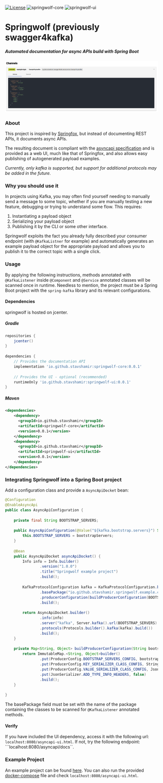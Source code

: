 [![License](https://img.shields.io/badge/License-Apache%202.0-blue.svg)](https://opensource.org/licenses/Apache-2.0)
![springwolf-core](https://github.com/stavshamir/swagger4kafka/workflows/springwolf-core/badge.svg)
![springwolf-ui](https://github.com/stavshamir/swagger4kafka/workflows/springwolf-ui/badge.svg)

# Springwolf (previously swagger4kafka)
##### Automated documentation for async APIs build with Spring Boot

![](screenshot.png)

### About
This project is inspired by [Springfox](https://github.com/springfox/springfox), but instead of documenting REST APIs,
it documents async APIs. 

The resulting document is compliant with the [asyncapi specification](https://www.asyncapi.com/) and is provided as a 
web UI, much like that of Springfox, and also allows easy publishing of autogenerated payload examples.

*Currently, only kafka is supported, but support for additional protocols may be added in the future.*

### Why you should use it
In projects using Kafka, you may often find yourself needing to manually send a message to some topic, whether if you
are manually testing a new feature, debugging or trying to understand some flow. This requires:
1. Instantiating a payload object
2. Serializing your payload object 
3. Publishing it by the CLI or some other interface. 

Springwolf exploits the fact you already fully described your consumer endpoint (with ```@KafkaListner``` for example)
and automatically generates an example payload object for the appropriate payload and allows you to publish it to the 
correct topic with a single click.

### Usage
By applying the following instructions, methods annotated with ```@KafkaListener``` inside ```@Component``` and 
```@Service``` annotated classes will be scanned once in runtime. Needless to mention, the project must be a Spring Boot
 project with the ```spring-kafka``` library and its relevant configurations. 

#### Dependencies
springwolf is hosted on jcenter.
##### Gradle
```groovy
repositories {
    jcenter()
}

dependencies {
    // Provides the documentation API    
    implementation 'io.github.stavshamir:springwolf-core:0.0.1'
    
    // Provides the UI - optional (recommended)
    runtimeOnly 'io.github.stavshamir:springwolf-ui:0.0.1'
}
```
##### Maven
```xml
<dependencies>
    <dependency>
      <groupId>io.github.stavshamir</groupId>
      <artifactId>springwolf-core</artifactId>
      <version>0.0.1</version>
    </dependency>
    <dependency>
      <groupId>io.github.stavshamir</groupId>
      <artifactId>springwolf-ui</artifactId>
      <version>0.0.1</version>
    </dependency>
</dependencies>
```

### Integrating Springwolf into a Spring Boot project
Add a configuration class and provide a ```AsyncApiDocket``` bean:
```java
@Configuration
@EnableAsyncApi
public class AsyncApiConfiguration {

    private final String BOOTSTRAP_SERVERS;

    public AsyncApiConfiguration(@Value("${kafka.bootstrap.servers}") String bootstrapServers) {
        this.BOOTSTRAP_SERVERS = bootstrapServers;
    }

    @Bean
    public AsyncApiDocket asyncApiDocket() {
        Info info = Info.builder()
                .version("1.0.0")
                .title("Springwolf example project")
                .build();

        KafkaProtocolConfiguration kafka = KafkaProtocolConfiguration.builder()
                .basePackage("io.github.stavshamir.springwolf.example.consumers")
                .producerConfiguration(buildProducerConfiguration(BOOTSTRAP_SERVERS))
                .build();

        return AsyncApiDocket.builder()
                .info(info)
                .server("kafka", Server.kafka().url(BOOTSTRAP_SERVERS).build())
                .protocols(Protocols.builder().kafka(kafka).build())
                .build();
    }

    private Map<String, Object> buildProducerConfiguration(String bootstrapServers) {
        return ImmutableMap.<String, Object>builder()
                .put(ProducerConfig.BOOTSTRAP_SERVERS_CONFIG, bootstrapServers)
                .put(ProducerConfig.KEY_SERIALIZER_CLASS_CONFIG, StringSerializer.class)
                .put(ProducerConfig.VALUE_SERIALIZER_CLASS_CONFIG, JsonSerializer.class)
                .put(JsonSerializer.ADD_TYPE_INFO_HEADERS, false)
                .build();
    }

}
```
The basePackage field must be set with the name of the package containing the classes to be scanned for ```@KafkaListener```
annotated methods.

#### Verify
If you have included the UI dependency, access it with the following url: ```localhost:8080/asyncapi-ui.html```.
If not, try the following endpoint: ```localhost:8080/asyncapi/docs``.

### Example Project
An example project can be found [here](https://github.com/stavshamir/swagger4kafka/tree/master/springwolf-example).
You can also run the provided [docker-compose]() file and check ```localhost:8080/asyncapi-ui.html```.